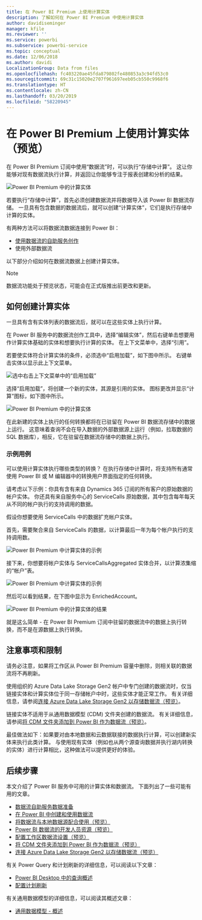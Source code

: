 ```yaml
---
title: 在 Power BI Premium 上使用计算实体
description: 了解如何在 Power BI Premium 中使用计算实体
author: davidiseminger
manager: kfile
ms.reviewer: ''
ms.service: powerbi
ms.subservice: powerbi-service
ms.topic: conceptual
ms.date: 12/06/2018
ms.author: davidi
LocalizationGroup: Data from files
ms.openlocfilehash: fc403220ae45fda879802fe480853a3c94fd53c0
ms.sourcegitcommit: 69c31c15020e2707f961697eeb05cb550c9968f6
ms.translationtype: HT
ms.contentlocale: zh-CN
ms.lasthandoff: 03/20/2019
ms.locfileid: "58220945"
---
```

# <a name="using-computed-entities-on-power-bi-premium-preview"></a>在 Power BI Premium 上使用计算实体（预览）

在 Power BI Premium 订阅中使用“数据流”时，可以执行“存储中计算”。 这让你能够对现有数据流执行计算，并返回让你能够专注于报表创建和分析的结果。 

![Power BI Premium 中的计算实体](media/service-dataflows-computed-entities-premium/computed-entities-premium_00.png)

若要执行“存储中计算”，首先必须创建数据流并将数据导入该 Power BI 数据流存储。 一旦具有包含数据的数据流后，就可以创建“计算实体”，它们是执行存储中计算的实体。 

有两种方法可以将数据流数据连接到 Power BI：

* [使用数据流的自助服务创作](service-dataflows-create-use.md)
* 使用外部数据流

以下部分介绍如何在数据流数据上创建计算实体。

> [!NOTE]
> 数据流功能处于预览状态，可能会在正式版推出前更改和更新。


## <a name="how-to-create-computed-entities"></a>如何创建计算实体 

一旦具有含有实体列表的数据流后，就可以在这些实体上执行计算。

在 Power BI 服务中的数据流创作工具中，选择“编辑实体”，然后右键单击想要用作计算实体基础的实体和想要执行计算的实体。 在上下文菜单中，选择“引用”。

若要使实体符合计算实体的条件，必须选中“启用加载”，如下图中所示。 右键单击实体以显示此上下文菜单。

![选中右击上下文菜单中的“启用加载”](media/service-dataflows-computed-entities-premium/computed-entities-premium_01.png)

选择“启用加载”，将创建一个新的实体，其源是引用的实体。 图标更改并显示“计算”图标，如下图中所示。

![Power BI Premium 中的计算实体](media/service-dataflows-computed-entities-premium/computed-entities-premium_00.png)

在此新建的实体上执行的任何转换都将在已驻留在 Power BI 数据流存储中的数据上运行。 这意味着查询不会在导入数据的外部数据源上运行（例如，拉取数据的 SQL 数据库），相反，它在驻留在数据流存储中的数据上执行。

### <a name="example-use-cases"></a>示例用例
可以使用计算实体执行哪些类型的转换？ 在执行存储中计算时，将支持所有通常使用 Power BI 或 M 编辑器中的转换用户界面指定的任何转换。 

请考虑以下示例：你具有含有来自 Dynamics 365 订阅的所有客户的原始数据的帐户实体。 你还具有来自服务中心的 ServiceCalls 原始数据，其中包含每年每天从不同的帐户执行的支持调用的数据。

假设你想要使用 ServiceCalls 中的数据扩充帐户实体。 

首先，需要聚合来自 ServiceCalls 的数据，以计算最后一年为每个帐户执行的支持调用数。 

![Power BI Premium 中计算实体的示例](media/service-dataflows-computed-entities-premium/computed-entities-premium_02.png)

接下来，你想要将帐户实体与 ServiceCallsAggregated 实体合并，以计算浓集缩的“帐户”表。

![Power BI Premium 中计算实体的示例](media/service-dataflows-computed-entities-premium/computed-entities-premium_03.png)

然后可以看到结果，在下图中显示为 EnrichedAccount。

![Power BI Premium 中的计算实体的结果](media/service-dataflows-computed-entities-premium/computed-entities-premium_04.png)

就是这么简单 - 在 Power BI Premium 订阅中驻留的数据流中的数据上执行转换，而不是在源数据上执行转换。

## <a name="considerations-and-limitations"></a>注意事项和限制

请务必注意，如果将工作区从 Power BI Premium 容量中删除，则相关联的数据流将不再刷新。 

使用组织的 Azure Data Lake Storage Gen2 帐户中专门创建的数据流时，仅当链接实体和计算实体位于同一存储帐户中时，这些实体才能正常工作。 有关详细信息，请参阅[连接 Azure Data Lake Storage Gen2 以存储数据流（预览）](service-dataflows-connect-azure-data-lake-storage-gen2.md)。

链接实体不适用于从通用数据模型 (CDM) 文件夹创建的数据流。 有关详细信息，请参阅[将 CDM 文件夹添加到 Power BI 作为数据流（预览）](service-dataflows-add-cdm-folder.md)。

最佳做法如下：如果要对由本地数据和云数据联接的数据执行计算，可以创建新实体来执行此类计算。 与使用现有实体（例如也从两个源查询数据并执行湖内转换的实体）进行计算相比，这种做法可以提供更好的体验。

## <a name="next-steps"></a>后续步骤

本文介绍了 Power BI 服务中可用的计算实体和数据流。 下面列出了一些可能有用的文章。

* [数据流自助服务数据准备](service-dataflows-overview.md)
* [在 Power BI 中创建和使用数据流](service-dataflows-create-use.md)
* [将数据流与本地数据源配合使用（预览）](service-dataflows-on-premises-gateways.md)
* [Power BI 数据流的开发人员资源（预览）](service-dataflows-developer-resources.md)
* [配置工作区数据流设置（预览）](service-dataflows-configure-workspace-storage-settings.md)
* [将 CDM 文件夹添加到 Power BI 作为数据流（预览）](service-dataflows-add-cdm-folder.md)
* [连接 Azure Data Lake Storage Gen2 以存储数据流（预览）](service-dataflows-connect-azure-data-lake-storage-gen2.md)

有关 Power Query 和计划刷新的详细信息，可以阅读以下文章：
* [Power BI Desktop 中的查询概述](desktop-query-overview.md)
* [配置计划刷新](refresh-scheduled-refresh.md)

有关通用数据模型的详细信息，可以阅读其概述文章：
* [通用数据模型 - 概述](https://docs.microsoft.com/powerapps/common-data-model/overview)

